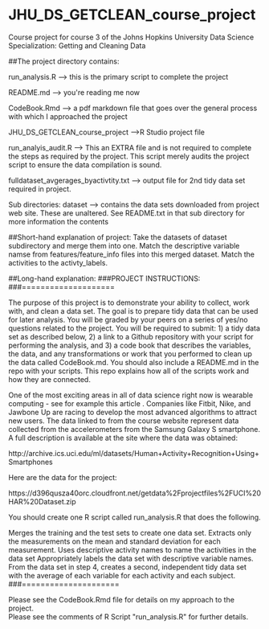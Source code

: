 # JHU_DS_GETCLEAN_course_project
Course project for course 3 of the Johns Hopkins University Data Science Specialization: Getting and Cleaning Data

##The project directory contains:

<p>
run_analysis.R --> this is the primary script to complete the project
<p>
README.md --> you're reading me now
<p>
CodeBook.Rmd --> a pdf markdown file that goes over the general process with which I approached the project
<p>
JHU_DS_GETCLEAN_course_project -->R Studio project file
<p>
run_analyis_audit.R --> This an EXTRA file and is not required to complete the steps as required by the project.
This script merely audits the project script to ensure the data compilation is sound. 
<p>
fulldataset_avgerages_byactivtity.txt --> output file for 2nd tidy data set required in project. 
<p>
Sub directories:
dataset --> contains the data sets downloaded from project web site. These are unaltered. See README.txt in 
that sub directory for more information the contents

##Short-hand explanation of project:
Take the datasets of dataset subdirectory and merge them into one.  Match the descriptive variable namse from features/feature_info files into this merged dataset. Match the activities to the activty_labels. 

##Long-hand explanation:
###PROJECT INSTRUCTIONS:
###====================
<p>
The purpose of this project is to demonstrate your ability to collect, work with, and clean a data set. The goal is to prepare tidy data that can be used for later analysis. You will be graded by your peers on a series of yes/no questions related to the project. You will be required to submit: 1) a tidy data set as described below, 2) a link to a Github repository with your script for performing the analysis, and 3) a code book that describes the variables, the data, and any transformations or work that you performed to clean up the data called CodeBook.md. You should also include a README.md in the repo with your scripts. This repo explains how all of the scripts work and how they are connected.
<p>
One of the most exciting areas in all of data science right now is wearable computing - see for example this article . Companies like Fitbit, Nike, and Jawbone Up are racing to develop the most advanced algorithms to attract new users. The data linked to from the course website represent data collected from the accelerometers from the Samsung Galaxy S smartphone. A full description is available at the site where the data was obtained:
<p>
http://archive.ics.uci.edu/ml/datasets/Human+Activity+Recognition+Using+Smartphones
<p>
Here are the data for the project:
<p>
https://d396qusza40orc.cloudfront.net/getdata%2Fprojectfiles%2FUCI%20HAR%20Dataset.zip
<p>
You should create one R script called run_analysis.R that does the following.
<p>
Merges the training and the test sets to create one data set.
Extracts only the measurements on the mean and standard deviation for each measurement.
Uses descriptive activity names to name the activities in the data set
Appropriately labels the data set with descriptive variable names.
From the data set in step 4, creates a second, independent tidy data set with the average of each variable for each activity and each subject.
###=====================

<p>
Please see the CodeBook.Rmd file for details on my approach to the project.<BR>
Please see the comments of R Script "run_analysis.R" for further details.<BR>
